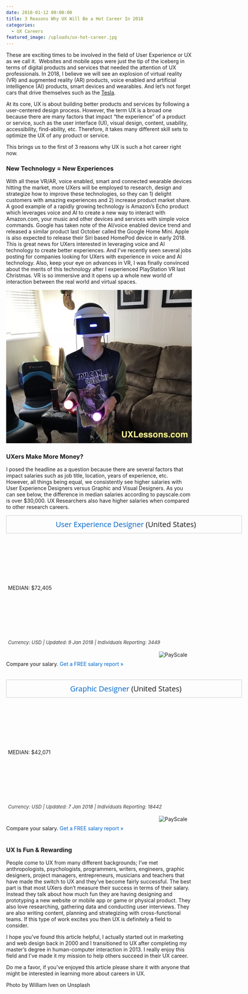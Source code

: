 ```yaml
---
date: 2018-01-12 00:00:00
title: 3 Reasons Why UX Will Be a Hot Career In 2018
categories:
  - UX Careers
featured_image: /uploads/ux-hot-career.jpg
---
```



These are exciting times to be involved in the field of User Experience or UX as we call it. &nbsp;Websites and mobile apps were just the tip of the iceberg in terms of digital products and services that needed the attention of UX professionals. In 2018, I believe we will see an explosion of virtual reality (VR) and augmented reality (AR) products, voice enabled and artificial intelligence (AI) products, smart devices and wearables. And let’s not forget cars that drive themselves such as the [Tesla](https://www.tesla.com/autopilot).

At its core, UX is about building better products and services by following a user-centered design process. However, the term UX is a broad one because there are many factors that impact “the experience” of a product or service, such as the user interface (UI), visual design, content, usability, accessibility, find-ability, etc. Therefore, it takes many different skill sets to optimize the UX of any product or service.

This brings us to the first of 3 reasons why UX is such a hot career right now.

### **New Technology = New Experiences**

With all these VR/AR, voice enabled, smart and connected wearable devices hitting the market, more UXers will be employed to research, design and strategize how to improve these technologies, so they can 1) delight customers with amazing experiences and 2) increase product market share. A good example of a rapidly growing technology is Amazon’s Echo product which leverages voice and AI to create a new way to interact with Amazon.com, your music and other devices and services with simple voice commands. Google has taken note of the AI/voice enabled device trend and released a similar product last October called the Google Home Mini. Apple is also expected to release their Siri based HomePod device in early 2018. This is great news for UXers interested in leveraging voice and AI technology to create better experiences. And I’ve recently seen several jobs posting for companies looking for UXers with experience in voice and AI technology. Also, keep your eye on advances in VR, I was finally convinced about the merits of this technology after I experienced PlayStation VR last Christmas. VR is so immersive and it opens up a whole new world of interaction between the real world and virtual spaces.

![Jacob Experiencing PlayStation VR](/uploads/versions/jacob-playstation-vr-virtual-reality-1---x0-0-640-526-640-526x---.jpg)

### **UXers Make More Money?**

I posed the headline as a question because there are several factors that impact salaries such as job title, location, years of experience, etc. However, all things being equal, we consistently see higher salaries with User Experience Designers versus Graphic and Visual Designers. As you can see below, the difference in median salaries according to payscale.com is over $30,000. UX Researchers also have higher salaries when compared to other research careers.

<div style="width:628px; border: 1px solid #cecece; font-family: 'Open Sans'; padding:10px 0 10px 10px;"><div style="font-size:20px; text-align: center;"><a style="text-decoration: none; color:#0066cc;" target="_blank" rel="nofollow" href="https://www.payscale.com/research/US/Job=User_Experience_Designer/Salary">User Experience Designer</a> (United States)</div><span></span></div>

<link rel="stylesheet" type="text/css" href="https://fonts.googleapis.com/css?family=Open+Sans:400italic,400,700" />

<link rel="stylesheet" type="text/css" href="https://cdn-payscale.com/css/rc-chart.css" />

<div class="results-salary" style="width: 608px;; padding: 0 5px 0 5px;"><span><style type="text/css">.medianHeader,.medianClear,.bottomClear{display : none;}</style></span><div><div class="sectionBody"><div class="results-salary"><div class="clip-children"><div class="ticklines-header"><div class="clear" style="min-height: 5px;">&nbsp;</div><div class="head-block"><div class="tickheader">&nbsp;</div></div><div class="clear" style="min-height: 54px;">&nbsp;</div></div><div class="results-table"><div class="linepane"><div class="line" style="left: 0%">&nbsp;</div><div class="whiteline" style="left: 62.9232513050665%">&nbsp;</div><div class="you_star_container" style="left: 62.9232513050665%;"><div class="you_star">&nbsp;</div></div><div class="you_label_arrow" style="left: 62.9232513050665%;"><div class="you_label" style="left: -50%;"><span>MEDIAN: $72,405</span></div></div></div><div><div class="stripe"><div class="salary-info"><div class="graph"><div class="box stripe10to25percent" style="left: 41.94%;width: 9.54%">&nbsp;</div><div class="box stripe25to75percent" style="left: 51.49%;width: 24.48%">&nbsp;</div><div class="box stripe75to90percent" style="left: 75.97%;width: 14.03%">&nbsp;</div></div></div></div></div></div><div class="arrow-right">&nbsp;</div><div class="clear">&nbsp;</div><div class="ticklines-header"><div class="head-block"><div class="tickheader">&nbsp;</div></div><div class="clear" style="min-height: 20px;">&nbsp;</div></div><div class="clear bottomClear" style="min-height: 10px;">&nbsp;</div></div></div><div style="font-size: 13px; padding-top: 9px; font-style: italic; color: #333;"><span>Currency: USD | Updated: 9 Jan 2018 | Individuals Reporting: 3449</span></div></div></div><div style="margin:0 auto;">&nbsp;</div></div>

<script type="text/javascript" src="https://www.payscale.com/syndication/total_pay_chart.aspx?js=&amp;country=United+States&amp;city=&amp;state=&amp;job=User+Experience+Designer&amp;company=&amp;width=628px&amp;showhourly=0&amp;chartTNG=1&amp;showfooter=1&amp;reportid=7518fdfe&amp;skills=&amp;explvl="></script>

<div style="float: right; padding-right: 12px;"><img alt="PayScale" height="25" width="75" src="https://www.payscale.com/images/small_logo_transparent.png" /></div>

<div style="font-size: 13px; padding-top: 9px; font-style: italic; color: #333;">&nbsp;</div>

<div style="font-size: 14px;">Compare your salary. <a rel="nofollow" target="_blank" style="color: #0066cc; text-decoration: none;" href="https://www.payscale.com/wizards/choose.aspx?TK=Embed_Lg">Get a FREE salary report &raquo;</a></div>

<div style="font-size: 14px;">&nbsp;</div>

<div style="font-size: 14px;">&nbsp;</div>

<div style="width:628px; border: 1px solid #cecece; font-family: 'Open Sans'; padding:10px 0 10px 10px;"><div style="font-size:20px; text-align: center;"><a style="text-decoration: none; color:#0066cc;" target="_blank" rel="nofollow" href="https://www.payscale.com/research/US/Job=Graphic_Designer/Salary">Graphic Designer</a> (United States)</div><span></span></div>

<link rel="stylesheet" type="text/css" href="https://fonts.googleapis.com/css?family=Open+Sans:400italic,400,700" />

<link rel="stylesheet" type="text/css" href="https://cdn-payscale.com/css/rc-chart.css" />

<div class="results-salary" style="width: 608px;; padding: 0 5px 0 5px;"><span><style type="text/css">.medianHeader,.medianClear,.bottomClear{display : none;}</style></span><div><div class="sectionBody"><div class="results-salary"><div class="clip-children"><div class="ticklines-header"><div class="clear" style="min-height: 5px;">&nbsp;</div><div class="head-block"><div class="tickheader">&nbsp;</div></div><div class="clear" style="min-height: 54px;">&nbsp;</div></div><div class="results-table"><div class="linepane"><div class="line" style="left: 0%">&nbsp;</div><div class="whiteline" style="left: 62.4834171193528%">&nbsp;</div><div class="you_star_container" style="left: 62.4834171193528%;"><div class="you_star">&nbsp;</div></div><div class="you_label_arrow" style="left: 62.4834171193528%;"><div class="you_label" style="left: -50%;"><span>MEDIAN: $42,071</span></div></div></div><div><div class="stripe"><div class="salary-info"><div class="graph"><div class="box stripe10to25percent" style="left: 45.35%;width: 8.02%">&nbsp;</div><div class="box stripe25to75percent" style="left: 53.38%;width: 21.72%">&nbsp;</div><div class="box stripe75to90percent" style="left: 75.09%;width: 14.91%">&nbsp;</div></div></div></div></div></div><div class="arrow-right">&nbsp;</div><div class="clear">&nbsp;</div><div class="ticklines-header"><div class="head-block"><div class="tickheader">&nbsp;</div></div><div class="clear" style="min-height: 20px;">&nbsp;</div></div><div class="clear bottomClear" style="min-height: 10px;">&nbsp;</div></div></div><div style="font-size: 13px; padding-top: 9px; font-style: italic; color: #333;"><span>Currency: USD | Updated: 7 Jan 2018 | Individuals Reporting: 18442</span></div></div></div><div style="margin:0 auto;">&nbsp;</div></div>

<script type="text/javascript" src="https://www.payscale.com/syndication/total_pay_chart.aspx?js=&amp;country=United+States&amp;city=&amp;state=&amp;job=Graphic+Designer&amp;company=&amp;width=628px&amp;showhourly=0&amp;chartTNG=1&amp;showfooter=1&amp;reportid=18f6bd57&amp;skills=&amp;explvl="></script>

<div style="float: right; padding-right: 12px;"><img alt="PayScale" height="25" width="75" src="https://www.payscale.com/images/small_logo_transparent.png" /></div>

<div style="font-size: 13px; padding-top: 9px; font-style: italic; color: #333;">&nbsp;</div>

<div style="font-size: 14px;">Compare your salary. <a rel="nofollow" target="_blank" style="color: #0066cc; text-decoration: none;" href="https://www.payscale.com/wizards/choose.aspx?TK=Embed_Lg">Get a FREE salary report &raquo;</a></div>

<div style="font-size: 14px;">&nbsp;</div>

### **UX Is Fun & Rewarding**

People come to UX from many different backgrounds; I’ve met anthropologists, psychologists, programmers, writers, engineers, graphic designers, project managers, entrepreneurs, musicians and teachers that have made the switch to UX and they’ve become fairly successful. The best part is that most UXers don’t measure their success in terms of their salary. Instead they talk about how much fun they are having designing and prototyping a new website or mobile app or game or physical product. They also love researching, gathering data and conducting user interviews. They are also writing content, planning and strategizing with cross-functional teams. If this type of work excites you then UX is definitely a field to consider.

I hope you’ve found this article helpful, I actually started out in marketing and web design back in 2000 and I transitioned to UX after completing my master’s degree in human-computer interaction in 2013. I really enjoy this field and I’ve made it my mission to help others succeed in their UX career.

Do me a favor, if you’ve enjoyed this article please share it with anyone that might be interested in learning more about careers in UX.

Photo by William Iven on Unsplash